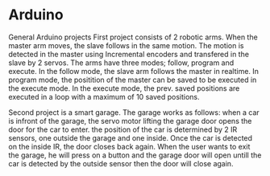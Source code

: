 # Arduino
General Arduino projects
First project consists of 2 robotic arms. When the master arm moves, the slave follows in the same motion. 
The motion is detected in the master using Incremental encoders and transfered in the slave by 2 servos.
The arms have three modes; follow, program and execute. In the follow mode, the slave arm follows the master in realtime. In program mode, the positition of the master can be saved to be executed in the execute mode. In the execute mode, the prev. saved positions are executed in a loop with a maximum of 10 saved positions.

Second project is a smart garage. The garage works as follows:
when a car is infront of the garage, the servo motor lifting the garage door opens the door for the car to enter. the position of the car is determined by 2 IR sensors, one outside the garage and one inside. Once the car is detected on the inside IR, the door closes back again. When the user wants to exit the garage, he will press on a button and the garage door will open untill the car is detected by the outside sensor then the door will close again.
